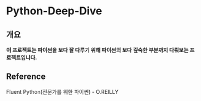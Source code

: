# Python-Deep-Dive
## 개요
**이 프로젝트는 파이썬을 보다 잘 다루기 위해 파이썬의 보다 깊숙한 부분까지 다뤄보는 프로젝트입니다.**


## Reference
Fluent Python(전문가를 위한 파이썬) - O.REILLY

